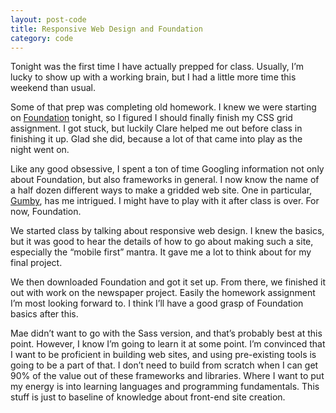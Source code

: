 ```yaml
---
layout: post-code
title: Responsive Web Design and Foundation
category: code
---
```

Tonight was the first time I have actually prepped for class. Usually, I’m lucky to show up with a working brain, but I had a little more time this weekend than usual.

Some of that prep was completing old homework. I knew we were starting on [Foundation](http://foundation.zurb.com/ "Zurb Foundation") tonight, so I figured I should finally finish my CSS grid assignment. I got stuck, but luckily Clare helped me out before class in finishing it up. Glad she did, because a lot of that came into play as the night went on.

Like any good obsessive, I spent a ton of time Googling information not only about Foundation, but also frameworks in general. I now know the name of a half dozen different ways to make a gridded web site. One in particular, [Gumby](http://gumbyframework.com/ "Gumby"), has me intrigued. I might have to play with it after class is over. For now, Foundation.

We started class by talking about responsive web design. I knew the basics, but it was good to hear the details of how to go about making such a site, especially the “mobile first” mantra. It gave me a lot to think about for my final project.

We then downloaded Foundation and got it set up. From there, we finished it out with work on the newspaper project. Easily the homework assignment I’m most looking forward to. I think I’ll have a good grasp of Foundation basics after this. 

Mae didn’t want to go with the Sass version, and that’s probably best at this point. However, I know I’m going to learn it at some point. I’m convinced that I want to be proficient in building web sites, and using pre-existing tools is going to be a part of that. I don’t need to build from scratch when I can get 90% of the value out of these frameworks and libraries. Where I want to put my energy is into learning languages and programming fundamentals. This stuff is just to baseline of knowledge about front-end site creation. 